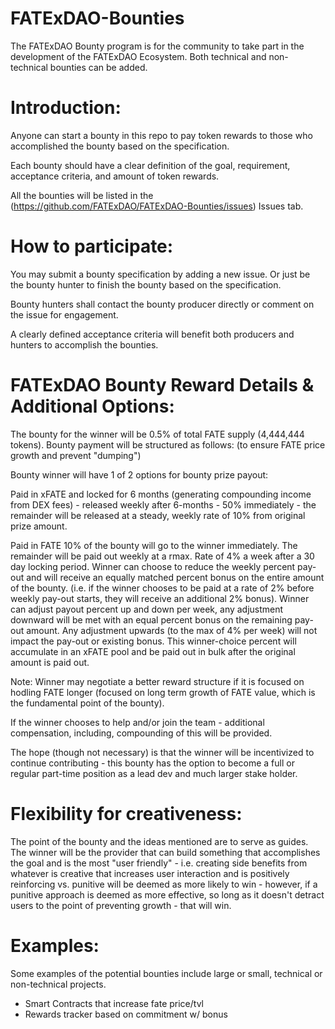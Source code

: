# FATExDAO-Bounties
The FATExDAO Bounty program is for the community to take part in the development of the FATExDAO Ecosystem. Both technical and non-technical bounties can be added.

# Introduction:
Anyone can start a bounty in this repo to pay token rewards to those who accomplished the bounty based on the specification.

Each bounty should have a clear definition of the goal, requirement, acceptance criteria, and amount of token rewards.

All the bounties will be listed in the (https://github.com/FATExDAO/FATExDAO-Bounties/issues) Issues tab.

# How to participate:
You may submit a bounty specification by adding a new issue. Or just be the bounty hunter to finish the bounty based on the specification.

Bounty hunters shall contact the bounty producer directly or comment on the issue for engagement.

A clearly defined acceptance criteria will benefit both producers and hunters to accomplish the bounties.

# FATExDAO Bounty Reward Details & Additional Options:
The bounty for the winner will be 0.5% of total FATE supply (4,444,444 tokens). Bounty payment will be structured as follows: (to ensure FATE price growth and prevent "dumping")

Bounty winner will have 1 of 2 options for bounty prize payout: 

Paid in xFATE and locked for 6 months (generating compounding income from DEX fees) - released weekly after 6-months - 50% immediately - the remainder will be released at a steady, weekly rate of 10% from original prize amount.

Paid in FATE 10% of the bounty will go to the winner immediately.  The remainder will be paid out weekly at a rmax. Rate of 4% a week after a 30 day locking period.  Winner can choose to reduce the weekly percent pay-out and will receive an equally matched percent bonus on the entire amount of the bounty. (i.e. if the winner chooses to be paid at a rate of 2% before weekly pay-out starts, they will receive an additional 2% bonus). Winner can adjust payout percent up and down per week, any adjustment downward will be met with an equal percent bonus on the remaining pay-out amount.  Any adjustment upwards (to the max of 4% per week) will not impact the pay-out or existing bonus.  This winner-choice percent will accumulate in an xFATE pool and be paid out in bulk after the original amount is paid out.

Note: 
Winner may negotiate a better reward structure if it is focused on hodling FATE longer (focused on long term growth of FATE value, which is the fundamental point of the bounty).

If the winner chooses to help and/or join the team - additional compensation, including, compounding of this will be provided.

The hope (though not necessary) is that the winner will be incentivized to continue contributing - this bounty has the option to become a full or regular part-time position as a lead dev and much larger stake holder.

# Flexibility for creativeness:
The point of the bounty and the ideas mentioned are to serve as guides. The winner will be the provider that can build something that accomplishes the goal and is the most "user friendly" - i.e. creating side benefits from whatever is creative that increases user interaction and is positively reinforcing vs. punitive will be deemed as more likely to win - however, if a punitive approach is deemed as more effective, so long as it doesn't detract users to the point of preventing growth - that will win.


# Examples:
Some examples of the potential bounties include large or small, technical or non-technical projects.

* Smart Contracts that increase fate price/tvl
* Rewards tracker based on commitment w/ bonus


